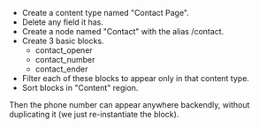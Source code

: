 * Create a content type named "Contact Page".
* Delete any field it has.
* Create a node named "Contact" with the alias /contact.
* Create 3 basic blocks.
    * contact_opener
    * contact_number
    * contact_ender
* Filter each of these blocks to appear only in that content type.
* Sort blocks in "Content" region.

Then the phone number can appear anywhere backendly, without duplicating it (we just re-instantiate the block).
